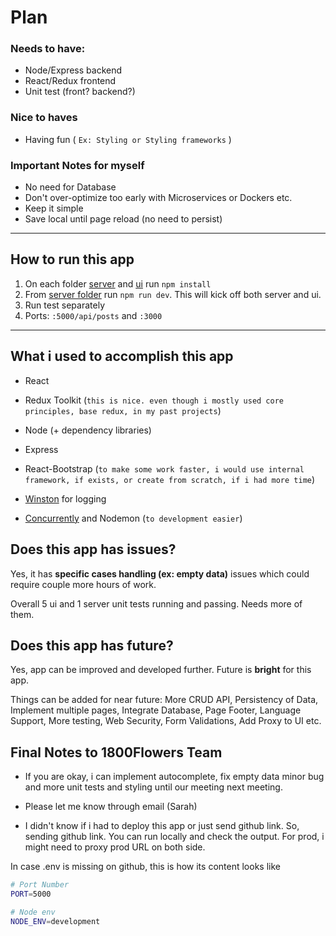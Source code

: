 # Plan

### Needs to have:

- Node/Express backend
- React/Redux frontend
- Unit test (front? backend?)

### Nice to haves

- Having fun ( `Ex: Styling or Styling frameworks` )

### Important Notes for myself

- No need for Database
- Don't over-optimize too early with Microservices or Dockers etc.
- Keep it simple
- Save local until page reload (no need to persist)

---

## How to run this app

1. On each folder [server](./server/) and [ui](./ui/) run `npm install`
2. From [server folder](./server/) run `npm run dev`. This will kick off both server and ui.
3. Run test separately
4. Ports: `:5000/api/posts` and `:3000`

---

## What i used to accomplish this app

- React
- Redux Toolkit (`this is nice. even though i mostly used core principles, base redux, in my past projects`)
- Node (+ dependency libraries)
- Express
- React-Bootstrap (`to make some work faster, i would use internal framework, if exists, or create from scratch, if i had more time`)

- [Winston](https://www.npmjs.com/package/winston) for logging
- [Concurrently](https://www.npmjs.com/package/concurrently) and Nodemon (`to development easier`)

## Does this app has issues?

Yes, it has **specific cases handling (ex: empty data)** issues which could require couple more hours of work.

Overall 5 ui and 1 server unit tests running and passing. Needs more of them.

## Does this app has future?

Yes, app can be improved and developed further. Future is **bright** for this app.

Things can be added for near future: More CRUD API, Persistency of Data, Implement multiple pages, Integrate Database, Page Footer, Language Support, More testing, Web Security, Form Validations, Add Proxy to UI etc.

## Final Notes to 1800Flowers Team

- If you are okay, i can implement autocomplete, fix empty data minor bug and more unit tests and styling until our meeting next meeting.
- Please let me know through email (Sarah)

- I didn't know if i had to deploy this app or just send github link. So, sending github link. You can run locally and check the output. For prod, i might need to proxy prod URL on both side.

In case .env is missing on github, this is how its content looks like

```bash
# Port Number
PORT=5000

# Node env
NODE_ENV=development
```
